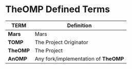 # TheOMP Defined Terms


TERM | Definition
-----|---------------
**Mars** | Mars
**TOMP** | The Project Originator
**TheOMP** | The Project
**AnOMP** | Any fork/implementation of **TheOMP**
